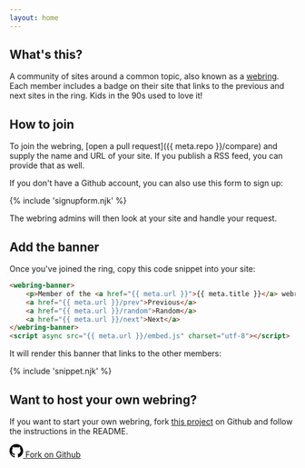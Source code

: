 ```yaml
---
layout: home
---
```


## What's this?

A community of sites around a common topic, also known as a [webring](https://en.wikipedia.org/wiki/Webring). Each member includes a badge on their site that links to the previous and next sites in the ring. Kids in the 90s used to love it!

## How to join

To join the webring, [open a pull request]({{ meta.repo }}/compare) and supply the name and URL of your site. If you publish a RSS feed, you can provide that as well.

If you don't have a Github account, you can also use this form to sign up:

{% include 'signupform.njk' %}

The webring admins will then look at your site and handle your request.

## Add the banner

Once you've joined the ring, copy this code snippet into your site:

```html 
<webring-banner>
    <p>Member of the <a href="{{ meta.url }}">{{ meta.title }}</a> webring</p>
    <a href="{{ meta.url }}/prev">Previous</a>
    <a href="{{ meta.url }}/random">Random</a>
    <a href="{{ meta.url }}/next">Next</a>
</webring-banner>
<script async src="{{ meta.url }}/embed.js" charset="utf-8"></script>
```

It will render this banner that links to the other members:

{% include 'snippet.njk' %}

## Want to host your own webring?

If you want to start your own webring, fork [this project](https://github.com/maxboeck/webring) on Github and follow the instructions in the README.

<a class="btn btn--github" href="https://github.com/maxboeck/webring/" aria-label="See maxboeck/webring on GitHub">
    <svg role="img" aria-hidden="true" width="24" height="24" viewBox="0 0 24 24" xmlns="http://www.w3.org/2000/svg">
        <path d="M12 .297c-6.63 0-12 5.373-12 12 0 5.303 3.438 9.8 8.205 11.385.6.113.82-.258.82-.577 0-.285-.01-1.04-.015-2.04-3.338.724-4.042-1.61-4.042-1.61C4.422 18.07 3.633 17.7 3.633 17.7c-1.087-.744.084-.729.084-.729 1.205.084 1.838 1.236 1.838 1.236 1.07 1.835 2.809 1.305 3.495.998.108-.776.417-1.305.76-1.605-2.665-.3-5.466-1.332-5.466-5.93 0-1.31.465-2.38 1.235-3.22-.135-.303-.54-1.523.105-3.176 0 0 1.005-.322 3.3 1.23.96-.267 1.98-.399 3-.405 1.02.006 2.04.138 3 .405 2.28-1.552 3.285-1.23 3.285-1.23.645 1.653.24 2.873.12 3.176.765.84 1.23 1.91 1.23 3.22 0 4.61-2.805 5.625-5.475 5.92.42.36.81 1.096.81 2.22 0 1.606-.015 2.896-.015 3.286 0 .315.21.69.825.57C20.565 22.092 24 17.592 24 12.297c0-6.627-5.373-12-12-12"/>
    </svg>
    <span>Fork on Github</span>
</a>


